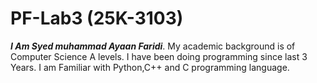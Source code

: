# PF-Lab3 (25K-3103)
***I Am Syed muhammad Ayaan Faridi***\.
My academic background is of Computer Science A levels. 
I have been doing programming since last 3 Years.
I am Familiar with Python,C++ and C programming language.
